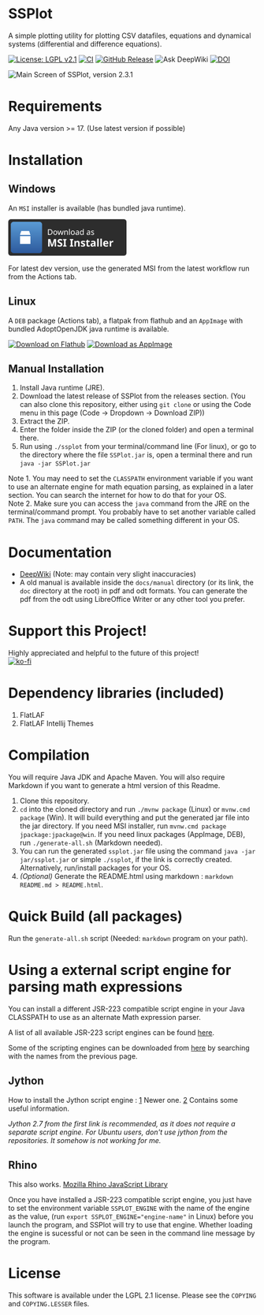 # SSPlot
A simple plotting utility for plotting CSV datafiles, equations and dynamical systems (differential and difference equations).

[![License: LGPL v2.1](https://img.shields.io/badge/License-LGPL%20v2.1-orange.svg)](https://www.gnu.org/licenses/old-licenses/lgpl-2.1.en.html) [![CI](https://github.com/babaissarkar/ssplot/actions/workflows/maven-publish.yml/badge.svg)](https://github.com/babaissarkar/ssplot/actions/workflows/maven-publish.yml?query=branch%3Amaster) [![GitHub Release](https://img.shields.io/github/v/release/babaissarkar/ssplot?display_name=release&labelColor=orange&color=black)](https://github.com/babaissarkar/ssplot/releases/tag/v2.3.1) ![Ask DeepWiki](https://deepwiki.com/badge.svg) [![DOI](https://zenodo.org/badge/DOI/10.5281/zenodo.16777601.svg)](https://doi.org/10.5281/zenodo.16777601)

![Main Screen of SSPlot, version 2.3.1](https://babaissarkar.github.io/images/ssplot_screenshot.png)

# Requirements
Any Java version >= 17. (Use latest version if possible)

# Installation

## Windows
An `MSI` installer is available (has bundled java runtime).

<a href='https://github.com/babaissarkar/ssplot/releases/download/v2.3.1/SSPlot-2.3.1.msi'><img width='240' alt='Download as MSI Installer' src='src/main/resources/download_msi.svg'/></a>

For latest dev version, use the generated MSI from the latest workflow run from the Actions tab.

## Linux
A `DEB` package (Actions tab), a flatpak from flathub and an `AppImage` with bundled AdoptOpenJDK java runtime is available.

<a href='https://flathub.org/apps/io.github.babaissarkar.ssplot'><img width='240' alt='Download on Flathub' src='https://flathub.org/api/badge?locale=en'/></a>
<a href='https://github.com/babaissarkar/ssplot/releases/download/v2.3.1/SSPlot-x86_64.AppImage'><img width='240' alt='Download as AppImage' src='https://docs.appimage.org/_images/download-appimage-banner.svg'/></a>

## Manual Installation
1. Install Java runtime (JRE).
2. Download the latest release of SSPlot from the releases section. (You can also clone this repository, either using `git clone` or using the Code menu in this page (Code -> Dropdown -> Download ZIP))
3. Extract the ZIP.
4. Enter the folder inside the ZIP (or the cloned folder) and open a terminal there.
5. Run using `./ssplot` from your terminal/command line (For linux), or go to the directory where the file `SSPlot.jar` is, open a terminal there and run `java -jar SSPlot.jar`

Note 1. You may need to set the `CLASSPATH` environment variable if you want to use an alternate engine for math equation parsing, as explained in a later section. You can search the internet for how to do that for your OS.<br/>
Note 2. Make sure you can access the `java` command from the JRE on the terminal/command prompt. You probably have to set another variable called `PATH`. The `java` command may be called something different in your OS.

# Documentation
* [DeepWiki](https://deepwiki.com/babaissarkar/ssplot) (Note: may contain very slight inaccuracies)
* A old manual is available inside the `docs/manual` directory (or its link, the `doc` directory at the root) in pdf and odt formats. You can generate the pdf from the odt using LibreOffice Writer or any other tool you prefer.

# Support this Project!
Highly appreciated and helpful to the future of this project!<br/>
[![ko-fi](https://ko-fi.com/img/githubbutton_sm.svg)](https://ko-fi.com/I2I11E85IE)

# Dependency libraries (included)
1. FlatLAF
2. FlatLAF Intellij Themes

# Compilation
You will require Java JDK and Apache Maven. You will also require Markdown if you want to generate a html version of this Readme.

1. Clone this repository.
2. `cd` into the cloned directory and run `./mvnw package` (Linux) or `mvnw.cmd package` (Win). It will build everything and put the generated jar file into the jar directory. If you need MSI installer, run `mvnw.cmd package jpackage:jpackage@win`. If you need linux packages (AppImage, DEB), run `./generate-all.sh` (Markdown needed).
3. You can run the generated `ssplot.jar` file using the command `java -jar jar/ssplot.jar` or simple `./ssplot`, if the link is correctly created. Alternatively, run/install packages for your OS.
4. *(Optional)* Generate the README.html using markdown : `markdown README.md > README.html`.

# Quick Build (all packages)
Run the `generate-all.sh` script (Needed: `markdown` program on your path).

# Using a external script engine for parsing math expressions

You can install a different JSR-223 compatible script engine in your Java CLASSPATH to use as an alternate Math expression parser.

A list of all available JSR-223 script engines can be found [here](https://web.archive.org/web/20070610234337/https://scripting.dev.java.net/).

Some of the scripting engines can be downloaded from [here](https://mvnrepository.com/) by searching with the names from the previous page.

## Jython
How to install the Jython script engine :
[1](https://wiki.python.org/jython/UserGuide#using-jsr-223) Newer one.
[2](https://jython.readthedocs.io/en/latest/JythonAndJavaIntegration/) Contains some useful information.

_Jython 2.7 from the first link is recommended, as it does not require a separate script engine. For Ubuntu users, don't use jython from the repositories. It somehow is not working for me._

## Rhino
This also works.
[Mozilla Rhino JavaScript Library](https://github.com/mozilla/rhino)

Once you have installed a JSR-223 compatible script engine, you just have to set the environment variable `SSPLOT_ENGINE` with the name of the engine as the value, (run `export SSPLOT_ENGINE="engine-name"` in Linux) before you launch the program, and SSPlot will try to use that engine. Whether loading the engine is sucessful or not can be seen in the command line message by the program.

# License
This software is available under the LGPL 2.1 license. Please see the `COPYING` and `COPYING.LESSER` files.


